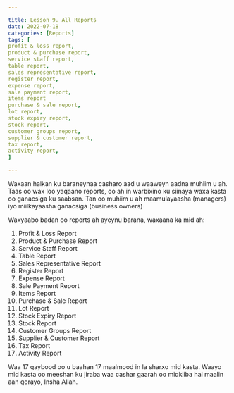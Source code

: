 ```yaml
---

title: Lesson 9. All Reports
date: 2022-07-18
categories: [Reports]
tags: [
profit & loss report,
product & purchase report,
service staff report,
table report,
sales representative report,
register report,
expense report,
sale payment report,
items report
purchase & sale report,
lot report,
stock expiry report,
stock report,
customer groups report,
supplier & customer report,
tax report,
activity report,
]

---
```


Waxaan halkan ku baraneynaa casharo aad u waaweyn aadna muhiim u ah. Taas oo wax loo yaqaano reports, oo ah in warbixino ku siinaya waxa kasta oo ganacsiga ku saabsan. Tan oo muhiim u ah maamulayaasha (managers) iyo miilkayaasha ganacsiga (business owners)

Waxyaabo badan oo reports ah ayeynu barana, waxaana ka mid ah:

1. Profit & Loss Report
2. Product & Purchase Report
3. Service Staff Report
4. Table Report
5. Sales Representative Report
6. Register Report
7. Expense Report
8. Sale Payment Report
9. Items Report
10. Purchase & Sale Report
11. Lot Report
12. Stock Expiry Report
13. Stock Report
14. Customer Groups Report
15. Supplier & Customer Report
16. Tax Report
17. Activity Report

Waa 17 qaybood oo u baahan 17 maalmood in la sharxo mid kasta. Waayo mid kasta oo meeshan ku jiraba waa cashar gaarah oo midkiiba hal maalin aan qorayo, Insha Allah.
